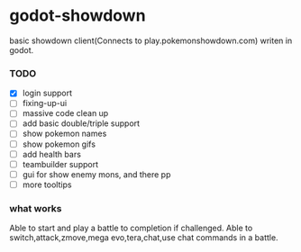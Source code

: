 # godot-showdown
basic showdown client(Connects to play.pokemonshowdown.com) writen in godot.


### TODO
- [x] login support
- [ ] fixing-up-ui
- [ ] massive code clean up
- [ ] add basic double/triple support
- [ ] show pokemon names
- [ ] show pokemon gifs
- [ ] add health bars
- [ ] teambuilder support
- [ ] gui for show enemy mons, and there pp
- [ ] more tooltips

### what works
Able to start and play a battle to completion if challenged.
Able to switch,attack,zmove,mega evo,tera,chat,use chat commands in a battle.
